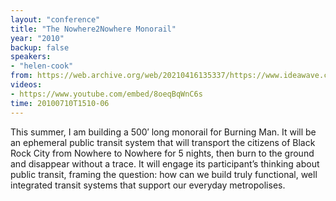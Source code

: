 ```yaml
---
layout: "conference"
title: "The Nowhere2Nowhere Monorail"
year: "2010"
backup: false
speakers:
- "helen-cook"
from: https://web.archive.org/web/20210416135337/https://www.ideawave.ca/the-conference/the-nowhere2nowhere-monorail
videos:
- https://www.youtube.com/embed/8oeqBqWnC6s
time: 20100710T1510-06
---
```


This summer, I am building a 500′ long monorail for Burning Man. It will be an
ephemeral public transit system that will transport the citizens of Black Rock
City from Nowhere to Nowhere for 5 nights, then burn to the ground and
disappear without a trace. It will engage its participant’s thinking about
public transit, framing the question: how can we build truly functional, well
integrated transit systems that support our everyday metropolises.
